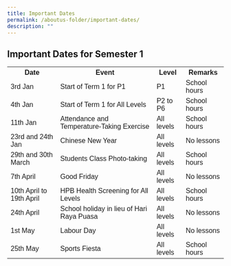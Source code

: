 ```yaml
---
title: Important Dates
permalink: /aboutus-folder/important-dates/
description: ""
---
```

<head>
<style>
table {
  font-family: arial, sans-serif;
  border-collapse: collapse;
  width: 100%;
}

td, th {
  border: 2px solid black;
  text-align: left;
  padding: 8px;
}

tr:nth-child(even) {
  background-color: #dddddd;
}
</style>
</head>
<body>

<h2>Important Dates for Semester 1</h2>
	
<table>
  <tr>
    <th>Date</th>
    <th>Event</th>
    <th>Level</th>
		<th>Remarks</th>

  <tr>
    <td>3rd Jan</td>
    <td>Start of Term 1 for P1</td>
		<td>P1</td>
    <td>School hours</td>
  </tr>
  <tr>
    <td>4th Jan</td>
    <td>Start of Term 1 for All Levels</td>
		<td>P2 to P6</td>
    <td>School hours</td>
  </tr>
  <tr>
    <td>11th Jan</td>
    <td>Attendance and Temperature-Taking Exercise</td>
		<td>All levels</td>
    <td>School hours</td>
  </tr>
  <tr>
    <td>23rd and 24th Jan</td>
    <td>Chinese New Year</td>
    <td>All levels</td>
		<td>No lessons</td>
  </tr>
  <tr>
    <td>29th and 30th March</td>
    <td>Students Class Photo-taking</td>
    <td>All levels</td>
		<td>School hours</td>
  </tr>
  <tr>
    <td>7th April</td>
    <td>Good Friday</td>
    <td>All levels</td>
		<td>No lessons</td>
  </tr>
  <tr>
    <td>10th April to 19th April</td>
    <td>HPB Health Screening for All Levels</td>
    <td>All levels</td>
		<td>School hours</td>
		  </tr>
  <tr>
    <td>24th April</td>
    <td>School holiday in lieu of Hari Raya Puasa</td>
    <td>All levels</td>
		<td>No lessons</td>
				  </tr>
  <tr>
    <td>1st May</td>
    <td>Labour Day</td>
    <td>All levels</td>
		<td>No lessons</td>
		
				
  <tr>
    <td>25th May</td>
    <td>Sports Fiesta</td>
    <td>All levels</td>
		<td>School hours</td>